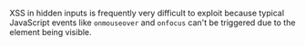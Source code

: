 XSS in hidden inputs is frequently very difficult to exploit because typical JavaScript events like `onmouseover` and `onfocus` can't be triggered due to the element being visible.